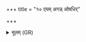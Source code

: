 +++
title = "१० एयम् अगन्न् ओषधिर्"

+++
<details><summary>मूलम् (GR)</summary>

एयम् अगन्न् ओषधिर्  
वीरुधां वीर्यावती ।  
अजशृङ्ग्य् अराटकी  
तीक्ष्णशृङ्गी व्य् ऋषतु ॥
</details>